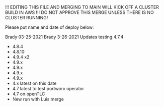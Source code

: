 !!! EDITING THIS FILE AND MERGING TO MAIN WILL KICK OFF A CLUSTER BUILD IN AWS !!! DO NOT APPROVE THIS MERGE UNLESS THERE IS NO CLUSTER RUNNING!

Please put name and date of deploy below:

Brady 03-25-2021 
Brady 3-26-2021
Updates testing 4.7.4 
* 4.8.4
* 4.8.10
* 4.9.4 x2
* 4.9.x
* 4.9.x
* 4.9.x
* 4.9.x
* 4.x latest on this date
* 4.7 latest to test portworx operator
* 4.7 on openTLC
* New run with Luis merge
